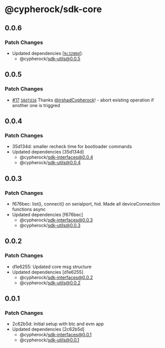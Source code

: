 # @cypherock/sdk-core

## 0.0.6

### Patch Changes

- Updated dependencies [[`9c3280d`](https://github.com/Cypherock/sdk/commit/9c3280ded2b7681c2ae8c478b7fe43590ab2bdaf)]:
  - @cypherock/sdk-utils@0.0.5

## 0.0.5

### Patch Changes

- [#17](https://github.com/Cypherock/sdk/pull/17) [`58dfd16`](https://github.com/Cypherock/sdk/commit/58dfd1600a115d60fb5a96ee8f671ba1b5be0dcf) Thanks [@irshadCypherock](https://github.com/irshadCypherock)! - abort existing operation if another one is triggred

## 0.0.4

### Patch Changes

- 35d134d: smaller recheck time for bootloader commands
- Updated dependencies [35d134d]
  - @cypherock/sdk-interfaces@0.0.4
  - @cypherock/sdk-utils@0.0.4

## 0.0.3

### Patch Changes

- f676bec: list(), connect() on serialport, hid. Made all deviceConnection functions async
- Updated dependencies [f676bec]
  - @cypherock/sdk-interfaces@0.0.3
  - @cypherock/sdk-utils@0.0.3

## 0.0.2

### Patch Changes

- d1e6255: Updated core msg structure
- Updated dependencies [d1e6255]
  - @cypherock/sdk-interfaces@0.0.2
  - @cypherock/sdk-utils@0.0.2

## 0.0.1

### Patch Changes

- 2c62b5d: Initial setup with btc and evm app
- Updated dependencies [2c62b5d]
  - @cypherock/sdk-interfaces@0.0.1
  - @cypherock/sdk-utils@0.0.1
